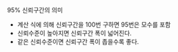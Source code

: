 95% 신뢰구간의 의미


* 계산 식에 의해 신뢰구간을 100번 구하면 95번은 모수를 포함
* 신뢰수준이 높아지면 신뢰구간 폭이 넓어진다.
* 같은 신뢰수준이면 신뢰구간 폭이 좁을수록 좋다.